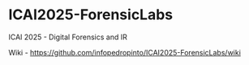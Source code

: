 # ICAI2025-ForensicLabs
ICAI 2025 - Digital Forensics and IR

Wiki - https://github.com/infopedropinto/ICAI2025-ForensicLabs/wiki
